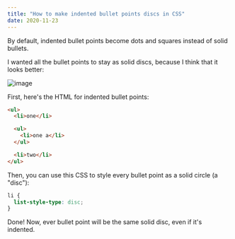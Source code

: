 ```yaml
---
title: "How to make indented bullet points discs in CSS"
date: 2020-11-23
---
```

By default, indented bullet points become dots and squares instead of solid bullets.

I wanted all the bullet points to stay as solid discs, because I think that it looks better:

![image](https://user-images.githubusercontent.com/30215449/105643407-b1a0b180-5e5d-11eb-84d7-f47b9c16a299.png)

First, here's the HTML for indented bullet points:

```html
<ul>
  <li>one</li>

  <ul>
    <li>one a</li>
  </ul>

  <li>two</li>
</ul>
```

Then, you can use this CSS to style every bullet point as a solid circle (a "disc"):

```css
li {
  list-style-type: disc;
}
```

Done! Now, ever bullet point will be the same solid disc, even if it's indented.
